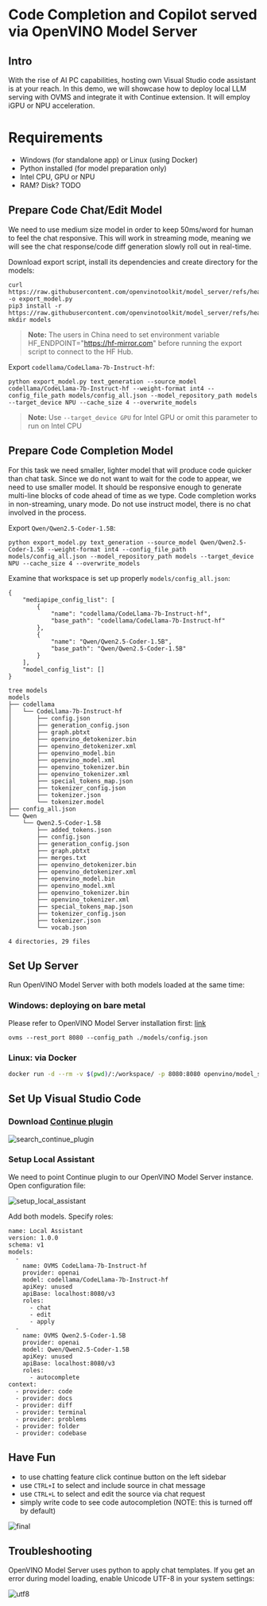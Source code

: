 # Code Completion and Copilot served via OpenVINO Model Server

## Intro
With the rise of AI PC capabilities, hosting own Visual Studio code assistant is at your reach. In this demo, we will showcase how to deploy local LLM serving with OVMS and integrate it with Continue extension. It will employ iGPU or NPU acceleration.

# Requirements
- Windows (for standalone app) or Linux (using Docker)
- Python installed (for model preparation only)
- Intel CPU, GPU or NPU
- RAM? Disk? TODO

## Prepare Code Chat/Edit Model 
We need to use medium size model in order to keep 50ms/word for human to feel the chat responsive.
This will work in streaming mode, meaning we will see the chat response/code diff generation slowly roll out in real-time.

Download export script, install its dependencies and create directory for the models:
```console
curl https://raw.githubusercontent.com/openvinotoolkit/model_server/refs/heads/releases/2025/1/demos/common/export_models/export_model.py -o export_model.py
pip3 install -r https://raw.githubusercontent.com/openvinotoolkit/model_server/refs/heads/releases/2025/1/demos/common/export_models/requirements.txt
mkdir models
```
> **Note:** The users in China need to set environment variable HF_ENDPOINT="https://hf-mirror.com" before running the export script to connect to the HF Hub.

Export `codellama/CodeLlama-7b-Instruct-hf`:
```console
python export_model.py text_generation --source_model codellama/CodeLlama-7b-Instruct-hf --weight-format int4 --config_file_path models/config_all.json --model_repository_path models --target_device NPU --cache_size 4 --overwrite_models
```

> **Note:** Use `--target_device GPU` for Intel GPU or omit this parameter to run on Intel CPU

## Prepare Code Completion Model
For this task we need smaller, lighter model that will produce code quicker than chat task.
Since we do not want to wait for the code to appear, we need to use smaller model. It should be responsive enough to generate multi-line blocks of code ahead of time as we type.
Code completion works in non-streaming, unary mode. Do not use instruct model, there is no chat involved in the process.

Export `Qwen/Qwen2.5-Coder-1.5B`:
```baconsolesh
python export_model.py text_generation --source_model Qwen/Qwen2.5-Coder-1.5B --weight-format int4 --config_file_path models/config_all.json --model_repository_path models --target_device NPU --cache_size 4 --overwrite_models
```

Examine that workspace is set up properly `models/config_all.json`:
```
{
    "mediapipe_config_list": [
        {
            "name": "codellama/CodeLlama-7b-Instruct-hf",
            "base_path": "codellama/CodeLlama-7b-Instruct-hf"
        },
        {
            "name": "Qwen/Qwen2.5-Coder-1.5B",
            "base_path": "Qwen/Qwen2.5-Coder-1.5B"
        }
    ],
    "model_config_list": []
}
```

```console
tree models
models
├── codellama
│   └── CodeLlama-7b-Instruct-hf
│       ├── config.json
│       ├── generation_config.json
│       ├── graph.pbtxt
│       ├── openvino_detokenizer.bin
│       ├── openvino_detokenizer.xml
│       ├── openvino_model.bin
│       ├── openvino_model.xml
│       ├── openvino_tokenizer.bin
│       ├── openvino_tokenizer.xml
│       ├── special_tokens_map.json
│       ├── tokenizer_config.json
│       ├── tokenizer.json
│       └── tokenizer.model
├── config_all.json
└── Qwen
    └── Qwen2.5-Coder-1.5B
        ├── added_tokens.json
        ├── config.json
        ├── generation_config.json
        ├── graph.pbtxt
        ├── merges.txt
        ├── openvino_detokenizer.bin
        ├── openvino_detokenizer.xml
        ├── openvino_model.bin
        ├── openvino_model.xml
        ├── openvino_tokenizer.bin
        ├── openvino_tokenizer.xml
        ├── special_tokens_map.json
        ├── tokenizer_config.json
        ├── tokenizer.json
        └── vocab.json

4 directories, 29 files
```

## Set Up Server
Run OpenVINO Model Server with both models loaded at the same time:

### Windows: deploying on bare metal
Please refer to OpenVINO Model Server installation first: [link](../../docs/deploying_server_baremetal.md)

```console
ovms --rest_port 8080 --config_path ./models/config.json
```

### Linux: via Docker
```bash
docker run -d --rm -v $(pwd)/:/workspace/ -p 8080:8080 openvino/model_server:2025.1 --rest_port 8080 --config_path /workspace/models/config_all.json
```

## Set Up Visual Studio Code

### Download [Continue plugin](https://www.continue.dev/)

![search_continue_plugin](search_continue_plugin.png)

### Setup Local Assistant

We need to point Continue plugin to our OpenVINO Model Server instance.
Open configuration file:

![setup_local_assistant](setup_local_assistant.png)

Add both models. Specify roles:
```
name: Local Assistant
version: 1.0.0
schema: v1
models:
  -
    name: OVMS CodeLlama-7b-Instruct-hf
    provider: openai
    model: codellama/CodeLlama-7b-Instruct-hf
    apiKey: unused
    apiBase: localhost:8080/v3
    roles:
      - chat
      - edit
      - apply
  -
    name: OVMS Qwen2.5-Coder-1.5B
    provider: openai
    model: Qwen/Qwen2.5-Coder-1.5B
    apiKey: unused
    apiBase: localhost:8080/v3
    roles:
      - autocomplete
context:
  - provider: code
  - provider: docs
  - provider: diff
  - provider: terminal
  - provider: problems
  - provider: folder
  - provider: codebase
```

## Have Fun

- to use chatting feature click continue button on the left sidebar
- use `CTRL+I` to select and include source in chat message
- use `CTRL+L` to select and edit the source via chat request
- simply write code to see code autocompletion (NOTE: this is turned off by default)

![final](final.png)


## Troubleshooting

OpenVINO Model Server uses python to apply chat templates. If you get an error during model loading, enable Unicode UTF-8 in your system settings:

![utf8](utf8.png)

